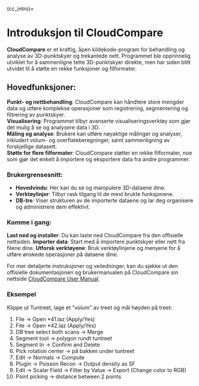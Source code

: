 (cc_intro)=
# Introduksjon til CloudCompare

**CloudCompare** er et kraftig, åpen kildekode-program for behandling og analyse av 3D-punktskyer og trekantede nett. Programmet ble opprinnelig utviklet for å sammenligne tette 3D-punktskyer direkte, men har siden blitt utvidet til å støtte en rekke funksjoner og filformater.

## Hovedfunksjoner:
**Punkt- og nettbehandling**: CloudCompare kan håndtere store mengder data og utføre komplekse operasjoner som registrering, segmentering og filtrering av punktskyer. <br>
**Visualisering**: Programmet tilbyr avanserte visualiseringsverktøy som gjør det mulig å se og analysere data i 3D. <br>
**Måling og analyse**: Brukere kan utføre nøyaktige målinger og analyser, inkludert volum- og overflateberegninger, samt sammenligning av forskjellige datasett. <br>
**Støtte for flere filformater**: CloudCompare støtter en rekke filformater, noe som gjør det enkelt å importere og eksportere data fra andre programmer. <br>

### Brukergrensesnitt:
- **Hovedvindu**: Her kan du se og manipulere 3D-dataene dine.
- **Verktøylinjer**: Tilbyr rask tilgang til de mest brukte funksjonene.
- **DB-tre**: Viser strukturen av de importerte dataene og lar deg organisere og administrere dem effektivt.

### Komme i gang:
**Last ned og installer**: Du kan laste ned CloudCompare fra den offisielle nettsiden.
**Importer data**: Start med å importere punktskyer eller nett fra filene dine.
**Utforsk verktøyene**: Bruk verktøylinjene og menyene for å utføre ønskede operasjoner på dataene dine.

For mer detaljerte instruksjoner og veiledninger, kan du sjekke ut den offisielle dokumentasjonen og brukermanualen på CloudCompare sin nettside [CloudCompare User Manual](https://www.cloudcompare.org/doc/qCC/CloudCompare%20v2.6.1%20-%20User%20manual.pdf).


### Eksempel

Klippe ut Tuntreet, lage et "volum" av treet og mål høyden på treet:
1. File -> Open *41.laz (Apply/Yes)
2. File -> Open *42.laz (Apply/Yes)
3. DB tree select both scans -> Merge
4. Segment tool -> polygon rundt tuntreet
5. Segment In -> Confirm and Delete
6. Pick rotation center -> på bakken under tuntreet
7. Edit -> Normals -> Compute
8. Plugin -> Poisson Recon -> Output density as SF
9. Edit -> Scalar Field -> Filter by Value -> Export (Change color to RGB)
10. Point picking -> distance between 2 points